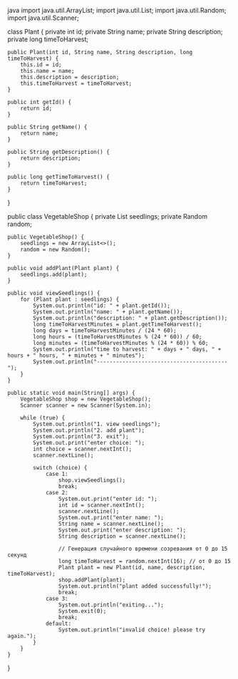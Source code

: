 java
import java.util.ArrayList;
import java.util.List;
import java.util.Random;
import java.util.Scanner;

class Plant {
    private int id;
    private String name;
    private String description;
    private long timeToHarvest;

    public Plant(int id, String name, String description, long timeToHarvest) {
        this.id = id;
        this.name = name;
        this.description = description;
        this.timeToHarvest = timeToHarvest;
    }

    public int getId() {
        return id;
    }

    public String getName() {
        return name;
    }

    public String getDescription() {
        return description;
    }

    public long getTimeToHarvest() {
        return timeToHarvest;
    }
}

public class VegetableShop {
    private List<Plant> seedlings;
    private Random random;

    public VegetableShop() {
        seedlings = new ArrayList<>();
        random = new Random();
    }

    public void addPlant(Plant plant) {
        seedlings.add(plant);
    }

    public void viewSeedlings() {
        for (Plant plant : seedlings) {
            System.out.println("id: " + plant.getId());
            System.out.println("name: " + plant.getName());
            System.out.println("description: " + plant.getDescription());
            long timeToHarvestMinutes = plant.getTimeToHarvest();
            long days = timeToHarvestMinutes / (24 * 60);
            long hours = (timeToHarvestMinutes % (24 * 60)) / 60;
            long minutes = (timeToHarvestMinutes % (24 * 60)) % 60;
            System.out.println("time to harvest: " + days + " days, " + hours + " hours, " + minutes + " minutes");
            System.out.println("-----------------------------------------");
        }
    }

    public static void main(String[] args) {
        VegetableShop shop = new VegetableShop();
        Scanner scanner = new Scanner(System.in);

        while (true) {
            System.out.println("1. view seedlings");
            System.out.println("2. add plant");
            System.out.println("3. exit");
            System.out.print("enter choice: ");
            int choice = scanner.nextInt();
            scanner.nextLine();

            switch (choice) {
                case 1:
                    shop.viewSeedlings();
                    break;
                case 2:
                    System.out.print("enter id: ");
                    int id = scanner.nextInt();
                    scanner.nextLine();
                    System.out.print("enter name: ");
                    String name = scanner.nextLine();
                    System.out.print("enter description: ");
                    String description = scanner.nextLine();
                    
                    // Генерация случайного времени созревания от 0 до 15 секунд
                    long timeToHarvest = random.nextInt(16); // от 0 до 15
                    Plant plant = new Plant(id, name, description, timeToHarvest);
                    shop.addPlant(plant);
                    System.out.println("plant added successfully!");
                    break;
                case 3:
                    System.out.println("exiting...");
                    System.exit(0);
                    break;
                default:
                    System.out.println("invalid choice! please try again.");
            }
        }
    }
}

